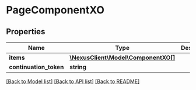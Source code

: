 # PageComponentXO

## Properties
Name | Type | Description | Notes
------------ | ------------- | ------------- | -------------
**items** | [**\NexusClient\Model\ComponentXO[]**](ComponentXO.md) |  | [optional] 
**continuation_token** | **string** |  | [optional] 

[[Back to Model list]](../README.md#documentation-for-models) [[Back to API list]](../README.md#documentation-for-api-endpoints) [[Back to README]](../README.md)


